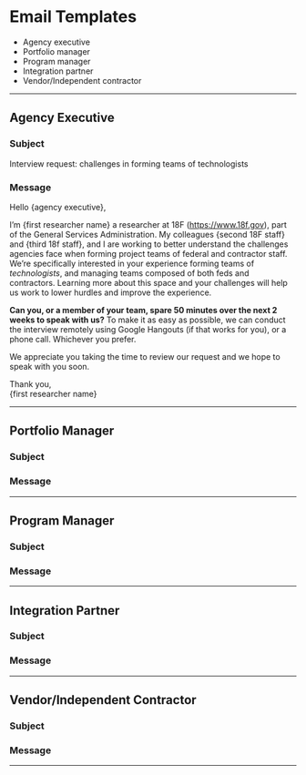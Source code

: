 # Email Templates
* Agency executive
* Portfolio manager
* Program manager
* Integration partner
* Vendor/Independent contractor

---
## Agency Executive

### Subject

Interview request: challenges in forming teams of technologists

### Message

Hello {agency executive},

I’m {first researcher name} a researcher at 18F (https://www.18f.gov), part of the General Services Administration. My colleagues {second 18F staff} and {third 18f staff}, and I are working to better understand the challenges agencies face when forming project teams of federal and contractor staff. We’re specifically interested in your experience forming teams of _technologists_, and managing teams composed of both feds and contractors. Learning more about this space and your challenges will help us work to lower hurdles and improve the experience. 

**Can you, or a member of your team, spare 50 minutes over the next 2 weeks to speak with us?** To make it as easy as possible, we can conduct the interview remotely using Google Hangouts (if that works for you), or a phone call. Whichever you prefer.

We appreciate you taking the time to review our request and we hope to speak with you soon. 

Thank you,  
{first researcher name}

---

## Portfolio Manager
### Subject

### Message

---

## Program Manager
### Subject

### Message

--- 

## Integration Partner
### Subject

### Message

--- 
## Vendor/Independent Contractor
### Subject

### Message


--- 


